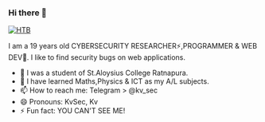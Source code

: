 ### Hi there 👋

[![HTB](https://www.hackthebox.eu/badge/image/667531)](https://app.hackthebox.eu/profile/667531)

I am a 19 years old CYBERSECURITY RESEARCHER⚡,PROGRAMMER & WEB DEV🤗. I like to find security bugs on web applications.

- 🔭 I was a student of St.Aloysius College Ratnapura.
- 🌱 I have learned Maths,Physics & ICT as my A/L subjects.
- 📫 How to reach me: Telegram > @kv_sec
- 😄 Pronouns: KvSec, Kv
- ⚡ Fun fact: YOU CAN'T SEE ME!


